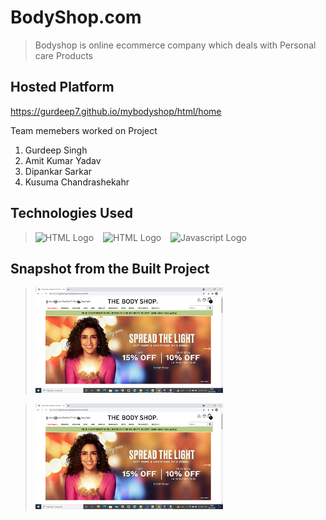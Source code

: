 # BodyShop.com

>Bodyshop is online ecommerce company which deals with Personal care Products

## Hosted Platform

https://gurdeep7.github.io/mybodyshop/html/home

Team memebers worked on Project
1. Gurdeep Singh
2. Amit Kumar Yadav
3. Dipankar Sarkar
4. Kusuma Chandrashekahr

## Technologies Used
> <img src = "https://i.stack.imgur.com/PgcSR.png" width = "100" height = "100" alt = "HTML Logo"/>
> &ensp; <img src = "https://upload.wikimedia.org/wikipedia/commons/thumb/d/d5/CSS3_logo_and_wordmark.svg/1200px-CSS3_logo_and_wordmark.svg.png" width = "100" height = "100" alt ="HTML Logo"/>
> &ensp; <img src = "https://cdn.iconscout.com/icon/free/png-256/javascript-2752148-2284965.png" width = "100" height = "100" alt = "Javascript Logo">

## Snapshot from the Built Project

> <img src = "images/homePage.png" style="width:300px" alt = "Home Page" /> &emsp;


> <img src = "images/homePage.png" style="width:300px" alt = "Category Page" /> &emsp;
<!-- > <img src = "https://drive.google.com/uc?export=view&id=10YcJbGyl7ZEDGSV2tD3EhAyL-Q2Ic0dN" alt = "Cart Page" /> &emsp;
> <img src = "https://drive.google.com/uc?export=view&id=10RoK7ihO4B_3Jc-HjtDaBBdbXQC8Ees0" alt = "Login PAge" /> &emsp;uc?export=view&ida
> <img src = "https://drive.google.com/uc?export=view&id=10b2IRFVIwBeGe1m7pvmQULxwoTrV92QE" alt = "Registration PAge" /> &emsp;
> <img src = "https://drive.google.com/uc?export=view&id=10UEH7QtLZ9uLk318DLc6R7IgUD33Jx5n" alt = "Checkout Page" /> &emsp; -->


